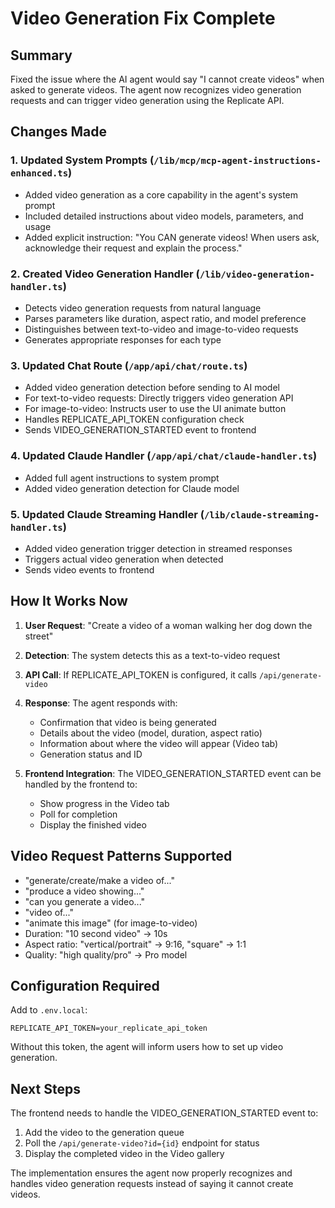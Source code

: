 # Video Generation Fix Complete

## Summary

Fixed the issue where the AI agent would say "I cannot create videos" when asked to generate videos. The agent now recognizes video generation requests and can trigger video generation using the Replicate API.

## Changes Made

### 1. Updated System Prompts (`/lib/mcp/mcp-agent-instructions-enhanced.ts`)
- Added video generation as a core capability in the agent's system prompt
- Included detailed instructions about video models, parameters, and usage
- Added explicit instruction: "You CAN generate videos! When users ask, acknowledge their request and explain the process."

### 2. Created Video Generation Handler (`/lib/video-generation-handler.ts`)
- Detects video generation requests from natural language
- Parses parameters like duration, aspect ratio, and model preference
- Distinguishes between text-to-video and image-to-video requests
- Generates appropriate responses for each type

### 3. Updated Chat Route (`/app/api/chat/route.ts`)
- Added video generation detection before sending to AI model
- For text-to-video requests: Directly triggers video generation API
- For image-to-video: Instructs user to use the UI animate button
- Handles REPLICATE_API_TOKEN configuration check
- Sends VIDEO_GENERATION_STARTED event to frontend

### 4. Updated Claude Handler (`/app/api/chat/claude-handler.ts`)
- Added full agent instructions to system prompt
- Added video generation detection for Claude model

### 5. Updated Claude Streaming Handler (`/lib/claude-streaming-handler.ts`)
- Added video generation trigger detection in streamed responses
- Triggers actual video generation when detected
- Sends video events to frontend

## How It Works Now

1. **User Request**: "Create a video of a woman walking her dog down the street"

2. **Detection**: The system detects this as a text-to-video request

3. **API Call**: If REPLICATE_API_TOKEN is configured, it calls `/api/generate-video`

4. **Response**: The agent responds with:
   - Confirmation that video is being generated
   - Details about the video (model, duration, aspect ratio)
   - Information about where the video will appear (Video tab)
   - Generation status and ID

5. **Frontend Integration**: The VIDEO_GENERATION_STARTED event can be handled by the frontend to:
   - Show progress in the Video tab
   - Poll for completion
   - Display the finished video

## Video Request Patterns Supported

- "generate/create/make a video of..."
- "produce a video showing..."
- "can you generate a video..."
- "video of..."
- "animate this image" (for image-to-video)
- Duration: "10 second video" → 10s
- Aspect ratio: "vertical/portrait" → 9:16, "square" → 1:1
- Quality: "high quality/pro" → Pro model

## Configuration Required

Add to `.env.local`:
```
REPLICATE_API_TOKEN=your_replicate_api_token
```

Without this token, the agent will inform users how to set up video generation.

## Next Steps

The frontend needs to handle the VIDEO_GENERATION_STARTED event to:
1. Add the video to the generation queue
2. Poll the `/api/generate-video?id={id}` endpoint for status
3. Display the completed video in the Video gallery

The implementation ensures the agent now properly recognizes and handles video generation requests instead of saying it cannot create videos.